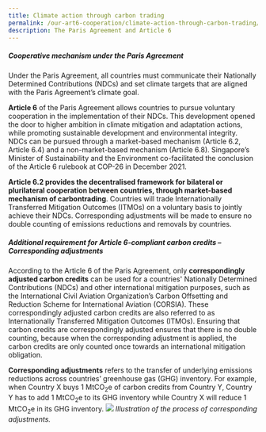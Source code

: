 ```yaml
---
title: Climate action through carbon trading
permalink: /our-art6-cooperation/climate-action-through-carbon-trading/
description: The Paris Agreement and Article 6
---
```

##### Cooperative mechanism under the Paris Agreement

Under the Paris Agreement, all countries must communicate their Nationally Determined Contributions (NDCs) and set climate targets that are aligned with the Paris Agreement’s climate goal.

**Article 6** of the Paris Agreement allows countries to pursue voluntary cooperation in the implementation of their NDCs. This development opened the door to higher ambition in climate
mitigation and adaptation actions, while promoting sustainable development and environmental integrity. NDCs can be pursued through a market-based mechanism (Article 6.2, Article 6.4) and a non-market-based mechanism (Article 6.8). Singapore’s Minister of Sustainability and the Environment co-facilitated the conclusion of the Article 6 rulebook at COP-26 in December 2021.

**Article 6.2 provides the decentralised framework for bilateral or plurilateral cooperation between countries, through market-based mechanism of carbontrading**. Countries will trade Internationally Transferred Mitigation Outcomes (ITMOs) on a voluntary basis to jointly achieve their NDCs. Corresponding adjustments will be made to ensure no double counting of emissions reductions and removals by countries.

##### Additional requirement for Article 6-compliant carbon credits – Corresponding adjustments

According to the Article 6 of the Paris Agreement, only **correspondingly adjusted carbon credits** can be used for a countries' Nationally Determined Contributions (NDCs) and other international mitigation purposes, such as the International Civil Aviation Organization’s Carbon Offsetting and Reduction Scheme for International Aviation (CORSIA). These correspondingly adjusted carbon credits are also referred to as Internationally Transferred Mitigation Outcomes (ITMOs). Ensuring
that carbon credits are correspondingly adjusted ensures that there is no double counting, because when the corresponding adjustment is applied, the carbon credits are only counted once towards an international mitigation obligation.

**Corresponding adjustments** refers to the transfer of underlying emissions reductions across countries’ greenhouse gas (GHG) inventory. For example, when Country X buys 1 MtCO<sub>2</sub>e of carbon credits from Country Y, Country Y has to add 1 MtCO<sub>2</sub>e to its GHG inventory while Country
X will reduce 1 MtCO<sub>2</sub>e in its GHG inventory.
<img src="https://file.go.gov.sg/corrsadj.gif">
*Illustration of the process of corresponding adjustments.*